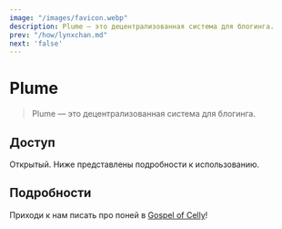 ```yaml
---
image: "/images/favicon.webp"
description: Plume — это децентрализованная система для блогинга.
prev: "/how/lynxchan.md"
next: 'false'
---
```


# Plume

> Plume — это децентрализованная система для блогинга.

## Доступ

Открытый. Ниже представлены подробности к использованию.

## Подробности

Приходи к нам писать про поней в [Gospel of Celly](https://gospel.sunbutt.faith)!
